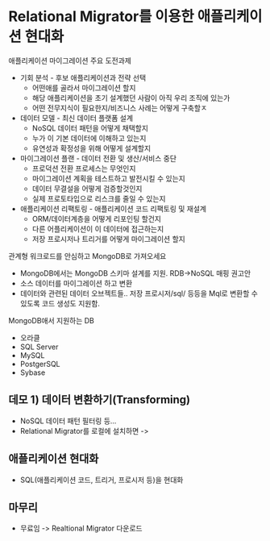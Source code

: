 # Relational Migrator를 이용한 애플리케이션 현대화

애플리케이션 마이그레이션 주요 도전과제
* 기회 분석 - 후보 애플리케이션과 전략 선택
  * 어떤애를 골라서 마이그레이션 할지
  * 해당 애플리케이션을 초기 설계했던 사람이 아직 우리 조직에 있는가
  * 어떤 전무지식이 필요한지/비즈니스 사례는 어떻게 구축할ㅈ
* 데이터 모델 - 최신 데이터 플랫폼 설계
  * NoSQL 데이터 패턴을 어떻게 채택할지
  * 누가 이 기본 데이터에 이해하고 있는지
  * 유연성과 확정성을 위해 어떻게 설계할지
* 마이그레이션 플랜 - 데이터 전환 및 생산/서비스 중단
  * 프로덕션 전환 프로세스는 무엇인지
  * 마이그레이션 계획을 테스트하고 발전시킬 수 있는지
  * 데이터 무결설을 어떻게 검증할것인지
  * 실제 프로토타입으로 리스크를 줄일 수 있는지
* 애플리케이션 리팩토링 - 애플리케이션 코드 리팩토링 및 재설계
  * ORM/데이터계층을 어떻게 리포인팅 할건지
  * 다른 어플리케이션이 이 데이터에 접근하는지
  * 저장 프로시저나 트리거를 어떻게 마이그레이션 할지

관계형 워크로드를 안심하고 MongoDB로 가져오세요
* MongoDB에서는 MongoDB 스키마 설계를 지원. RDB->NoSQL 매핑 권고안
* 소스 데이터를 마이그레이션 하고 변환
* 데이터와 관련된 데이터 오브젝트들.. 저장 프로시저/sql/ 등등을 Mql로 변환할 수 있도록 코드 생성도 지원함.

MongoDB애서 지원하는 DB
* 오라클
* SQL Server
* MySQL
* PostgerSQL
* Sybase

## 데모 1) 데이터 변환하기(Transforming)
* NoSQL 데이터 패턴 필터링 등...
* Relational Migrator를 로컬에 설치하면 -> 

## 애플리케이션 현대화
* SQL(애플리케이션 코드, 트리거, 프로시저 등)을 현대화

## 마무리
* 무료임 -> Realtional Migrator 다운로드